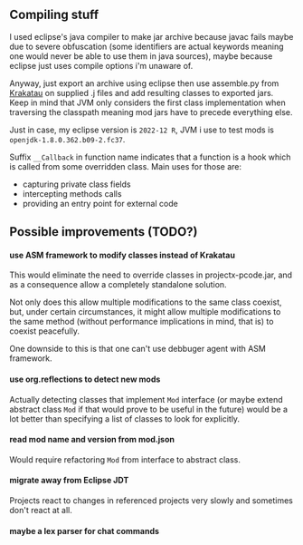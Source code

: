 ## Compiling stuff

I used eclipse's java compiler to make jar archive because javac fails
maybe due to severe obfuscation (some identifiers are actual keywords
meaning one would never be able to use them in java sources), maybe because
eclipse just uses compile options i'm unaware of.

Anyway, just export an archive using eclipse then use assemble.py from
[Krakatau](https://github.com/Storyyeller/Krakatau) on supplied .j files and
add resulting classes to exported jars. Keep in mind that JVM only considers
the first class implementation when traversing the classpath meaning mod jars
have to precede everything else.

Just in case, my eclipse version is `2022-12 R`, JVM i use to test mods is `openjdk-1.8.0.362.b09-2.fc37`.

Suffix `__Callback` in function name indicates that a function is a hook
which is called from some overridden class. Main uses for those are:

 - capturing private class fields
 - intercepting methods calls
 - providing an entry point for external code

## Possible improvements (TODO?)

#### use ASM framework to modify classes instead of Krakatau

This would eliminate the need to override classes in projectx-pcode.jar,
and as a consequence allow a completely standalone solution.

Not only does this allow multiple modifications to the same class coexist,
but, under certain circumstances, it might allow multiple modifications
to the same method (without performance implications in mind, that is) to
coexist peacefully.

One downside to this is that one can't use debbuger agent with ASM framework.

#### use org.reflections to detect new mods

Actually detecting classes that implement `Mod` interface (or maybe extend abstract
class `Mod` if that would prove to be useful in the future) would be a lot better
than specifying a list of classes to look for explicitly.

#### read mod name and version from mod.json

Would require refactoring `Mod` from interface to abstract class.

#### migrate away from Eclipse JDT

Projects react to changes in referenced projects very slowly and sometimes don't
react at all.

#### maybe a lex parser for chat commands
